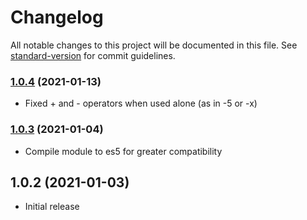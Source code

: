 # Changelog

All notable changes to this project will be documented in this file. See [standard-version](https://github.com/conventional-changelog/standard-version) for commit guidelines.

### [1.0.4](https://github.com/luc-freyermuth/formula-functionizer/compare/v1.0.3...v1.0.4) (2021-01-13)

- Fixed + and - operators when used alone (as in -5 or -x)

### [1.0.3](https://github.com/luc-freyermuth/formula-functionizer/compare/v1.0.2...v1.0.3) (2021-01-04)

- Compile module to es5 for greater compatibility

## 1.0.2 (2021-01-03)

- Initial release
